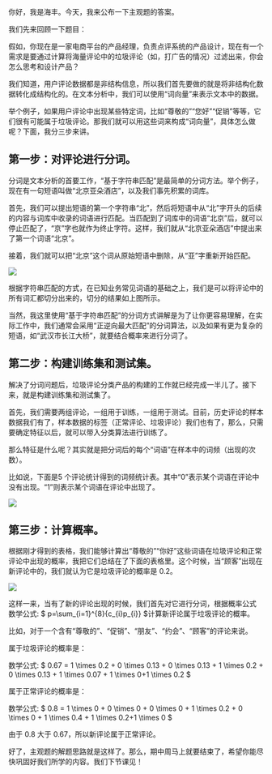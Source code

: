 你好，我是海丰。今天，我来公布一下主观题的答案。

我们先来回顾一下题目：

假如，你现在是一家电商平台的产品经理，负责点评系统的产品设计，现在有一个需求是要通过计算将海量评论中的垃圾评论（如，打广告的情况）过滤出来，你会怎么思考和设计产品？

我们知道，用户评论数据都是非结构信息，所以我们首先要做的就是将非结构化数据转化成结构化的。在文本分析中，我们可以使用“词向量”来表示文本中的数据。

举个例子，如果用户评论中出现某些特定词，比如“尊敬的”“您好”“促销”等等，它们很有可能属于垃圾评论。那我们就可以用这些词来构成“词向量”，具体怎么做呢？下面，我分三步来讲。

## 第一步：对评论进行分词。

分词是文本分析的首要工作，“基于字符串匹配”是最简单的分词方法。举个例子，现在有一句短语叫做“北京亚朵酒店”，以及我们事先积累的词库。

首先，我们可以提出短语的第一个字符串“北”，然后将短语中从“北”字开头的后续的内容与词库中收录的词语进行匹配。当匹配到了词库中的词语“北京”后，就可以停止匹配了，“京”字也就作为终止字符。这样，我们就从“北京亚朵酒店”中提出来了第一个词语“北京”。

接着，我们就可以把“北京”这个词从原始短语中删除，从“亚”字重新开始匹配。

![](https://static001.geekbang.org/resource/image/c5/7e/c51567521db7407a58663167f3183b7e.jpeg?wh=1456*1080)

根据字符串匹配的方式，在已知业务常见词语的基础之上，我们是可以将评论中的所有词汇都切分出来的，切分的结果如上图所示。

当然，我这里使用“基于字符串匹配”的分词方式讲解是为了让你更容易理解，在实际工作中，我们通常会采用“正逆向最大匹配”的分词算法，以及如果有更为复杂的短语，如“武汉市长江大桥”，就要结合概率来进行分词了。

## 第二步：构建训练集和测试集。

解决了分词问题后，垃圾评论分类产品的构建的工作就已经完成一半儿了。接下来，就是构建训练集和测试集了。

首先，我们需要两组评论，一组用于训练，一组用于测试。目前，历史评论的样本数据我们有了，样本数据的标签（正常评论、垃圾评论）我们也有了，那么，只需要确定特征以后，就可以带入分类算法进行训练了。

那么特征是什么呢？其实就是把分词后的每个“词语”在样本中的词频（出现的次数）。

比如说，下面是5 个评论统计得到的词频统计表。其中“0”表示某个词语在评论中没有出现。“1”则表示某个词语在评论中出现了。

![](https://static001.geekbang.org/resource/image/c7/89/c73d41aed9cec72bf0140de59085a489.jpeg?wh=1920*788)

## 第三步：计算概率。

根据刚才得到的表格，我们能够计算出“尊敬的”“你好”这些词语在垃圾评论和正常评论中出现的概率，我把它们总结在了下面的表格里。这个时候，当“顾客”出现在新评论中的，我们就认为它是垃圾评论的概率是 0.2。

![](https://static001.geekbang.org/resource/image/7f/9c/7f10e80ef03664cf223874f385de679c.jpeg?wh=1920*442)

这样一来，当有了新的评论出现的时候，我们首先对它进行分词，根据概率公式 数学公式: $ p=\\sum\_{i=1}^{8}{c\_{i}p\_{i}} $计算新评论属于垃圾评论的概率。

比如，对于一个含有“尊敬的”、“促销”、“朋友”、“约会”、“顾客”的评论来说。

属于垃圾评论的概率是：

数学公式: $ 0.67 = 1 \\times 0.2 + 0 \\times 0.13 + 0 \\times 0.13 + 1 \\times 0.2 + 0 \\times 0.13 + 1 \\times 0.07 + 1 \\times 0+1 \\times 0.2 $

属于正常评论的概率是：

数学公式: $ 0.8 = 1 \\times 0 + 0 \\times 0 + 0 \\times 0 + 1 \\times 0.2 + 0 \\times 0 + 1 \\times 0.4 + 1 \\times 0.2+1 \\times 0 $

由于 0.8 大于 0.67，所以新评论属于正常评论。

好了，主观题的解题思路就是这样了。那么，期中周马上就要结束了，希望你能尽快巩固好我们所学的内容。我们下节课见！